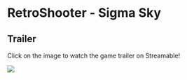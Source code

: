 # RetroShooter - Sigma Sky

## Trailer 

Click on the image to watch the game trailer on Streamable!

[![](https://i.imgur.com/YgA2uHq.png)](https://streamable.com/s/j2e7o/ypyopg "Play trailer on Streamable!")
